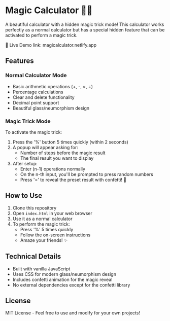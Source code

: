 # Magic Calculator 🎩✨

A beautiful calculator with a hidden magic trick mode! This calculator works perfectly as a normal calculator but has a special hidden feature that can be activated to perform a magic trick.

🔗 Live Demo link: magicalculator.netlify.app

## Features
### Normal Calculator Mode
- Basic arithmetic operations (+, -, ×, ÷)
- Percentage calculations
- Clear and delete functionality
- Decimal point support
- Beautiful glass/neumorphism design

### Magic Trick Mode
To activate the magic trick:
1. Press the '%' button 5 times quickly (within 2 seconds)
2. A popup will appear asking for:
   - Number of steps before the magic result
   - The final result you want to display
3. After setup:
   - Enter (n-1) operations normally
   - On the n-th input, you'll be prompted to press random numbers
   - Press '=' to reveal the preset result with confetti! 🎉

## How to Use

1. Clone this repository
2. Open `index.html` in your web browser
3. Use it as a normal calculator
4. To perform the magic trick:
   - Press '%' 5 times quickly
   - Follow the on-screen instructions
   - Amaze your friends! ✨

## Technical Details

- Built with vanilla JavaScript
- Uses CSS for modern glass/neumorphism design
- Includes confetti animation for the magic reveal
- No external dependencies except for the confetti library

## License

MIT License - Feel free to use and modify for your own projects! 
